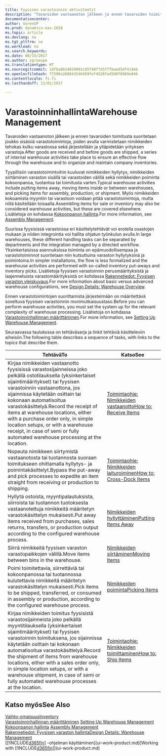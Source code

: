 ```yaml
---
title: Fyysisen varastoinnin aktiviteetit
description: "Tavaroiden vastaanoton jälkeen ja ennen tavaroiden toimitusta suoritetaan joukko sisäisiä varastotoimintoja, joiden avulla varmistetaan nimikkeiden tehokas kulku varastossa sekä järjestellään ja ylläpidetään yrityksen varastoja."
documentationcenter: 
author: SorenGP
ms.prod: dynamics-nav-2018
ms.topic: article
ms.devlang: na
ms.tgt_pltfrm: na
ms.workload: na
ms.search.keywords: 
ms.date: 08/15/2017
ms.author: sgroespe
ms.translationtype: HT
ms.sourcegitcommit: 1dfba8b14019991c95f40ffd5f7fbaed5df414eb
ms.openlocfilehash: 77590a208843546459fef4528fad500f8969e846
ms.contentlocale: fi-fi
ms.lasthandoff: 12/01/2017

---
```

# <a name="warehouse-management"></a><span data-ttu-id="d7e9f-103">Varastoinninhallinta</span><span class="sxs-lookup"><span data-stu-id="d7e9f-103">Warehouse Management</span></span>
<span data-ttu-id="d7e9f-104">Tavaroiden vastaanoton jälkeen ja ennen tavaroiden toimitusta suoritetaan joukko sisäisiä varastotoimintoja, joiden avulla varmistetaan nimikkeiden tehokas kulku varastossa sekä järjestellään ja ylläpidetään yrityksen varastoja.</span><span class="sxs-lookup"><span data-stu-id="d7e9f-104">After goods are received and before goods are shipped, a series of internal warehouse activities take place to ensure an effective flow through the warehouse and to organize and maintain company inventories.</span></span>

<span data-ttu-id="d7e9f-105">Tyypillisiin varastotoimintoihin kuuluvat nimikkeiden hyllytys, nimikkeiden siirtäminen varaston sisällä tai varastoiden välillä sekä nimikkeiden poiminta kokoonpanoa, tuotantoa tai toimitusta varten.</span><span class="sxs-lookup"><span data-stu-id="d7e9f-105">Typical warehouse activities include putting items away, moving items inside or between warehouses, and picking items for assembly, production, or shipment.</span></span> <span data-ttu-id="d7e9f-106">Myös nimikkeiden kokoamista myyntiin tai varastoon voidaan pitää varastotoimintoja, mutta niitä käsitellään toisaalla.</span><span class="sxs-lookup"><span data-stu-id="d7e9f-106">Assembling items for sale or inventory may also be considered warehouse activities, but these are covered elsewhere.</span></span> <span data-ttu-id="d7e9f-107">Lisätietoja on kohdassa [Kokoonpanon hallinta](assembly-assemble-items.md).</span><span class="sxs-lookup"><span data-stu-id="d7e9f-107">For more information, see [Assembly Management](assembly-assemble-items.md).</span></span>  

<span data-ttu-id="d7e9f-108">Suurissa fyysisissä varastoissa eri käsittelytehtävät voi erotella osastojen mukaan ja niiden integrointia voi hallita ohjatun työnkulun avulla.</span><span class="sxs-lookup"><span data-stu-id="d7e9f-108">In large warehouses, these different handling tasks can be separated by departments and the integration managed by a directed workflow.</span></span> <span data-ttu-id="d7e9f-109">Yksinkertaisissa asennuksissa toiminta on epämuodollisempaa ja varastotoiminnot suoritetaan niin kutsuttuina varaston hyllytyksinä ja poimintoina.</span><span class="sxs-lookup"><span data-stu-id="d7e9f-109">In simpler installations, the flow is less formalized and the warehouse activities are performed with so-called inventory put-aways and inventory picks.</span></span> <span data-ttu-id="d7e9f-110">Lisätietoja fyysisen varastoinnin perusmäärityksistä ja laajennetuista varastomäärityksistä on kohdassa [Rakennetiedot: Fyysisen varaston yleiskuvaus](design-details-warehouse-overview.md).</span><span class="sxs-lookup"><span data-stu-id="d7e9f-110">For more information about basic versus advanced warehouse configurations, see [Design Details: Warehouse Overview](design-details-warehouse-overview.md).</span></span>

<span data-ttu-id="d7e9f-111">Ennen varastotoimintojen suorittamista järjestelmään on määritettävä soveltuva fyysisen varastoinnin monimutkaisuustaso.</span><span class="sxs-lookup"><span data-stu-id="d7e9f-111">Before you can perform warehouse activities, you must set the system up for the relevant complexity of warehouse processing.</span></span> <span data-ttu-id="d7e9f-112">Lisätietoja on kohdassa [Varastoinninhallinnan määrittäminen](warehouse-setup-warehouse.md).</span><span class="sxs-lookup"><span data-stu-id="d7e9f-112">For more information, see [Setting Up Warehouse Management](warehouse-setup-warehouse.md).</span></span>

 <span data-ttu-id="d7e9f-113">Seuraavassa taulukossa on tehtäväsarja ja linkit tehtäviä käsitteleviin aiheisiin.</span><span class="sxs-lookup"><span data-stu-id="d7e9f-113">The following table describes a sequence of tasks, with links to the topics that describe them.</span></span>   

|<span data-ttu-id="d7e9f-114">**Tehtävä**</span><span class="sxs-lookup"><span data-stu-id="d7e9f-114">**To**</span></span>|<span data-ttu-id="d7e9f-115">**Katso**</span><span class="sxs-lookup"><span data-stu-id="d7e9f-115">**See**</span></span>|  
|------------|-------------|  
|<span data-ttu-id="d7e9f-116">Kirjaa nimikkeiden vastaanotto fyysisissä varastosijainneissa joko pelkällä ostotilauksella (yksinkertaiset sijaintimääritykset) tai fyysisen varastoinnin vastaanottona, jos sijainnissa käytetään osittain tai kokonaan automatisoitua varastokäsittelyä.</span><span class="sxs-lookup"><span data-stu-id="d7e9f-116">Record the receipt of items at warehouse locations, either with a purchase order only, in simple location setups, or with a warehouse receipt, in case of semi or fully automated warehouse processing at the location.</span></span>|[<span data-ttu-id="d7e9f-117">Toimintaohje: Nimikkeiden vastaanotto</span><span class="sxs-lookup"><span data-stu-id="d7e9f-117">How to: Receive Items</span></span>](warehouse-how-receive-items.md)|
|<span data-ttu-id="d7e9f-118">Nopeuta nimikkeen siirtymistä vastaanotosta tai tuotannosta suoraan toimitukseen ohittamalla hyllytys- ja poimintakäsittelyt.</span><span class="sxs-lookup"><span data-stu-id="d7e9f-118">Bypass the put-away and pick processes to expedite an item straight from receiving or production to shipping.</span></span>|[<span data-ttu-id="d7e9f-119">Toimintaohje: Nimikkeiden laituroiminen</span><span class="sxs-lookup"><span data-stu-id="d7e9f-119">How to: Cross-Dock Items</span></span>](warehouse-how-to-cross-dock-items.md)|    
|<span data-ttu-id="d7e9f-120">Hyllytä ostoista, myyntipalautuksista, siirroista tai tuotannon tuotoksesta vastaanotettuja nimikkeitä määritetyn varastokäsittelyn mukaisesti.</span><span class="sxs-lookup"><span data-stu-id="d7e9f-120">Put away items received from purchases, sales returns, transfers, or production output according to the configured warehouse process.</span></span>|[<span data-ttu-id="d7e9f-121">Nimikkeiden hyllyttäminen</span><span class="sxs-lookup"><span data-stu-id="d7e9f-121">Putting Items Away</span></span>](warehouse-put-away-items.md)|
|<span data-ttu-id="d7e9f-122">Siirrä nimikkeitä fyysisen varaston varastopaikkojen välillä.</span><span class="sxs-lookup"><span data-stu-id="d7e9f-122">Move items between bins in the warehouse.</span></span>|[<span data-ttu-id="d7e9f-123">Nimikkeiden siirtäminen</span><span class="sxs-lookup"><span data-stu-id="d7e9f-123">Moving Items</span></span>](warehouse-move-items.md)|
|<span data-ttu-id="d7e9f-124">Poimi toimitettavia, siirrettäviä tai kokoonpanossa tai tuotannossa kulutettavia nimikkeitä määritetyn varastokäsittelyn mukaisesti.</span><span class="sxs-lookup"><span data-stu-id="d7e9f-124">Pick items to be shipped, transferred, or consumed in assembly or production, according to the configured warehouse process.</span></span>|[<span data-ttu-id="d7e9f-125">Nimikkeiden poiminta</span><span class="sxs-lookup"><span data-stu-id="d7e9f-125">Picking Items</span></span>](warehouse-pick-items.md)|
|<span data-ttu-id="d7e9f-126">Kirjaa nimikkeiden toimitus fyysisistä varastosijainneista joko pelkällä myyntitilauksella (yksinkertaiset sijaintimääritykset) tai fyysisen varastoinnin toimituksena, jos sijainnissa käytetään osittain tai kokonaan automatisoitua varastokäsittelyä.</span><span class="sxs-lookup"><span data-stu-id="d7e9f-126">Record the shipment of items from warehouse locations, either with a sales order only, in simple location setups, or with a warehouse shipment, in case of semi or fully automated warehouse processes at the location.</span></span>|[<span data-ttu-id="d7e9f-127">Toimintaohje: Nimikkeiden toimittaminen</span><span class="sxs-lookup"><span data-stu-id="d7e9f-127">How to: Ship Items</span></span>](warehouse-how-ship-items.md)|  

## <a name="see-also"></a><span data-ttu-id="d7e9f-128">Katso myös</span><span class="sxs-lookup"><span data-stu-id="d7e9f-128">See Also</span></span>  
 [<span data-ttu-id="d7e9f-129">Vaihto-omaisuus</span><span class="sxs-lookup"><span data-stu-id="d7e9f-129">Inventory</span></span>](inventory-manage-inventory.md)  
 <span data-ttu-id="d7e9f-130">[Varastoinninhallinnan määrittäminen](warehouse-setup-warehouse.md)   </span><span class="sxs-lookup"><span data-stu-id="d7e9f-130">[Setting Up Warehouse Management](warehouse-setup-warehouse.md)   </span></span>  
 <span data-ttu-id="d7e9f-131">[Kokoonpanon hallinta](assembly-assemble-items.md)  </span><span class="sxs-lookup"><span data-stu-id="d7e9f-131">[Assembly Management](assembly-assemble-items.md)  </span></span>  
[<span data-ttu-id="d7e9f-132">Rakennetiedot: Fyysisen varaston hallinta</span><span class="sxs-lookup"><span data-stu-id="d7e9f-132">Design Details: Warehouse Management</span></span>](design-details-warehouse-management.md)  
 <span data-ttu-id="d7e9f-133">[[!INCLUDE[d365fin](includes/d365fin_md.md)] -ohjelman käyttäminen](ui-work-product.md)</span><span class="sxs-lookup"><span data-stu-id="d7e9f-133">[Working with [!INCLUDE[d365fin](includes/d365fin_md.md)]](ui-work-product.md)</span></span>  

